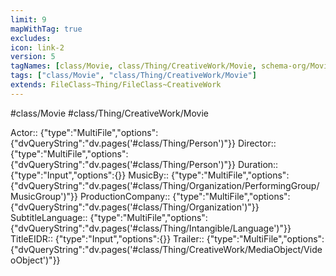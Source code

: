 ```yaml
---
limit: 9
mapWithTag: true
excludes:
icon: link-2
version: 5
tagNames: [class/Movie, class/Thing/CreativeWork/Movie, schema-org/Movie]
tags: ["class/Movie", "class/Thing/CreativeWork/Movie"]
extends: FileClass~Thing/FileClass~CreativeWork
---
```


#class/Movie
#class/Thing/CreativeWork/Movie

Actor:: {"type":"MultiFile","options":{"dvQueryString":"dv.pages('#class/Thing/Person')"}}
Director:: {"type":"MultiFile","options":{"dvQueryString":"dv.pages('#class/Thing/Person')"}}
Duration:: {"type":"Input","options":{}}
MusicBy:: {"type":"MultiFile","options":{"dvQueryString":"dv.pages('#class/Thing/Organization/PerformingGroup/MusicGroup')"}}
ProductionCompany:: {"type":"MultiFile","options":{"dvQueryString":"dv.pages('#class/Thing/Organization')"}}
SubtitleLanguage:: {"type":"MultiFile","options":{"dvQueryString":"dv.pages('#class/Thing/Intangible/Language')"}}
TitleEIDR:: {"type":"Input","options":{}}
Trailer:: {"type":"MultiFile","options":{"dvQueryString":"dv.pages('#class/Thing/CreativeWork/MediaObject/VideoObject')"}}
